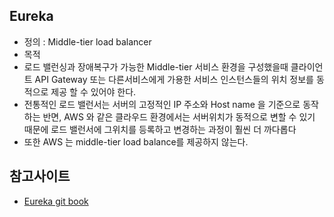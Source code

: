## Eureka
- 정의 : Middle-tier load balancer
- 목적 
 - 로드 밸런싱과 장애복구가 가능한 Middle-tier 서비스 환경을 구성했을때 클라이언트 API Gateway 또는 다른서비스에게 가용한 
 서비스 인스턴스들의 위치 정보를 동적으로 제공 할 수 있어야 한다.
- 전통적인 로드 밸런서는 서버의 고정적인 IP 주소와 Host name 을 기준으로 동작하는 반면, AWS 와 같은 클라우드 환경에서는 
서버위치가 동적으로 변할 수 있기 때문에 로드 밸런서에 그위치를 등록하고 변경하는 과정이 훨씬 더 까다롭다
- 또한 AWS 는 middle-tier load balance를 제공하지 않는다.

## 참고사이트
- [Eureka git book](https://coe.gitbook.io/guide/service-discovery/eureka)
